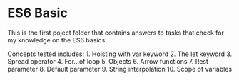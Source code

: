 # ES6 Basic

This is the first poject folder that contains answers to tasks that check for my knowledge on the ES6 basics.

Concepts tested includes:
	1. Hoisting with var keyword
	2. The let keyword
	3. Spread operator
	4. For...of loop
	5. Objects
	6. Arrow functions
	7. Rest parameter
	8. Default parameter
	9. String interpolation
	10. Scope of variables
